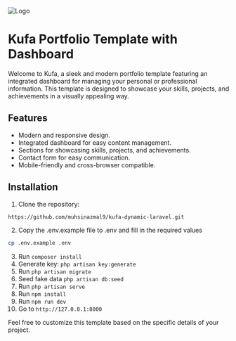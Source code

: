 ![Logo](https://raw.githubusercontent.com/laravel/art/master/logo-lockup/5%20SVG/2%20CMYK/1%20Full%20Color/laravel-logolockup-cmyk-red.svg)

# Kufa Portfolio Template with Dashboard

Welcome to Kufa, a sleek and modern portfolio template featuring an integrated dashboard for managing your personal or professional information. This template is designed to showcase your skills, projects, and achievements in a visually appealing way.

## Features

- Modern and responsive design.
- Integrated dashboard for easy content management.
- Sections for showcasing skills, projects, and achievements.
- Contact form for easy communication.
- Mobile-friendly and cross-browser compatible.

## Installation

1. Clone the repository:

```bash
https://github.com/muhsinazmal9/kufa-dynamic-laravel.git
```
2. Copy the .env.example file to .env and fill in the required values

```bash
cp .env.example .env
```
3. Run `composer install`
4. Generate key: `php artisan key:generate`
5. Run `php artisan migrate`
6. Seed fake data `php artisan db:seed`
7. Run `php artisan serve`
8. Run `npm install`
9. Run `npm run dev`
10. Go to `http://127.0.0.1:8000`


Feel free to customize this template based on the specific details of your project.